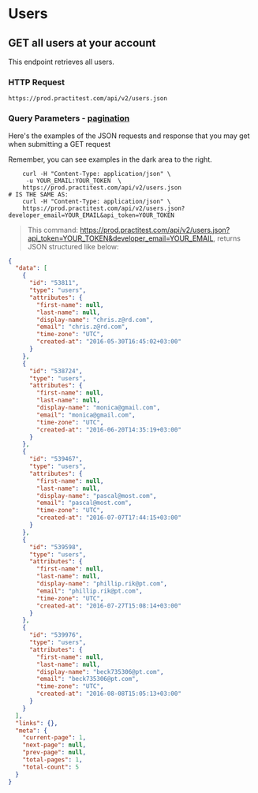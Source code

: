 # Users

## GET all users at your account

This endpoint retrieves all users.

### HTTP Request

`https://prod.practitest.com/api/v2/users.json`

### Query Parameters - [pagination](/#pagination)

Here's the examples of the JSON requests and response that you may get when submitting a GET request

Remember, you can see examples in the dark area to the right.

```shell
    curl -H "Content-Type: application/json" \
     -u YOUR_EMAIL:YOUR_TOKEN  \
    https://prod.practitest.com/api/v2/users.json
# IS THE SAME AS:
    curl -H "Content-Type: application/json" \
    https://prod.practitest.com/api/v2/users.json?developer_email=YOUR_EMAIL&api_token=YOUR_TOKEN
```

> This command: https://prod.practitest.com/api/v2/users.json?api_token=YOUR_TOKEN&developer_email=YOUR_EMAIL, returns JSON structured like below:


```json
{
  "data": [
    {
      "id": "53811",
      "type": "users",
      "attributes": {
        "first-name": null,
        "last-name": null,
        "display-name": "chris.z@rd.com",
        "email": "chris.z@rd.com",
        "time-zone": "UTC",
        "created-at": "2016-05-30T16:45:02+03:00"
      }
    },
    {
      "id": "538724",
      "type": "users",
      "attributes": {
        "first-name": null,
        "last-name": null,
        "display-name": "monica@gmail.com",
        "email": "monica@gmail.com",
        "time-zone": "UTC",
        "created-at": "2016-06-20T14:35:19+03:00"
      }
    },
    {
      "id": "539467",
      "type": "users",
      "attributes": {
        "first-name": null,
        "last-name": null,
        "display-name": "pascal@most.com",
        "email": "pascal@most.com",
        "time-zone": "UTC",
        "created-at": "2016-07-07T17:44:15+03:00"
      }
    },
    {
      "id": "539598",
      "type": "users",
      "attributes": {
        "first-name": null,
        "last-name": null,
        "display-name": "phillip.rik@pt.com",
        "email": "phillip.rik@pt.com",
        "time-zone": "UTC",
        "created-at": "2016-07-27T15:08:14+03:00"
      }
    },
    {
      "id": "539976",
      "type": "users",
      "attributes": {
        "first-name": null,
        "last-name": null,
        "display-name": "beck735306@pt.com",
        "email": "beck735306@pt.com",
        "time-zone": "UTC",
        "created-at": "2016-08-08T15:05:13+03:00"
      }
    }
  ],
  "links": {},
  "meta": {
    "current-page": 1,
    "next-page": null,
    "prev-page": null,
    "total-pages": 1,
    "total-count": 5
  }
}
